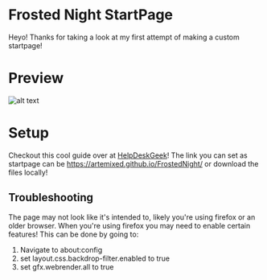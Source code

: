 # Frosted Night StartPage

Heyo! Thanks for taking a look at my first attempt of making a custom startpage! 

# Preview 
![alt text](https://i.imgur.com/hYpPPLH.png)
# Setup 
Checkout this cool guide over at [HelpDeskGeek](https://helpdeskgeek.com/how-to/how-to-change-the-start-page-in-chrome-and-any-web-browser/)!
The link you can set as startpage can be https://artemixed.github.io/FrostedNight/ or download the files locally!
## Troubleshooting 
The page may not look like it's intended to, likely you're using firefox or an older browser.
When you're using firefox you may need to enable certain features! This can be done by going to:
1. Navigate to about:config
2. set layout.css.backdrop-filter.enabled to true 
3. set gfx.webrender.all to true
